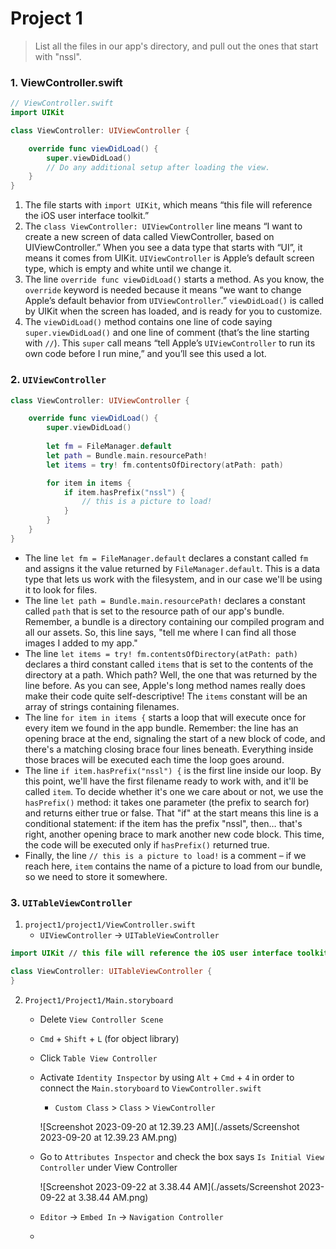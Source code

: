 # Project 1

> List all the files in our app's directory, and pull out the ones that start with "nssl".



### 1. ViewController.swift

```swift
// ViewController.swift
import UIKit

class ViewController: UIViewController {

    override func viewDidLoad() {
        super.viewDidLoad()
        // Do any additional setup after loading the view.
    }
}
```

1. The file starts with `import UIKit`, which means “this file will reference the iOS user interface toolkit.”
2. The `class ViewController: UIViewController` line means “I want to create a new screen of data called ViewController, based on UIViewController.” When you see a data type that starts with “UI”, it means it comes from UIKit. `UIViewController` is Apple’s default screen type, which is empty and white until we change it.
3. The line `override func viewDidLoad()` starts a method. As you know, the `override` keyword is needed because it means “we want to change Apple’s default behavior from `UIViewController`.” `viewDidLoad()` is called by UIKit when the screen has loaded, and is ready for you to customize.
4. The `viewDidLoad()` method contains one line of code saying `super.viewDidLoad()` and one line of comment (that’s the line starting with `//`). This `super` call means “tell Apple’s `UIViewController` to run its own code before I run mine,” and you’ll see this used a lot.



### 2. `UIViewController`

```swift
class ViewController: UIViewController {

    override func viewDidLoad() {
        super.viewDidLoad()
        
        let fm = FileManager.default
        let path = Bundle.main.resourcePath!
        let items = try! fm.contentsOfDirectory(atPath: path)

        for item in items {
            if item.hasPrefix("nssl") {
                // this is a picture to load!
            }
        }
    }
}
```

- The line `let fm = FileManager.default` declares a constant called `fm` and assigns it the value returned by `FileManager.default`. This is a data type that lets us work with the filesystem, and in our case we'll be using it to look for files.
- The line `let path = Bundle.main.resourcePath!` declares a constant called `path` that is set to the resource path of our app's bundle. Remember, a bundle is a directory containing our compiled program and all our assets. So, this line says, "tell me where I can find all those images I added to my app."
- The line `let items = try! fm.contentsOfDirectory(atPath: path)` declares a third constant called `items` that is set to the contents of the directory at a path. Which path? Well, the one that was returned by the line before. As you can see, Apple's long method names really does make their code quite self-descriptive! The `items` constant will be an array of strings containing filenames.
- The line `for item in items {` starts a loop that will execute once for every item we found in the app bundle. Remember: the line has an opening brace at the end, signaling the start of a new block of code, and there's a matching closing brace four lines beneath. Everything inside those braces will be executed each time the loop goes around.
- The line `if item.hasPrefix("nssl") {` is the first line inside our loop. By this point, we'll have the first filename ready to work with, and it'll be called `item`. To decide whether it's one we care about or not, we use the `hasPrefix()` method: it takes one parameter (the prefix to search for) and returns either true or false. That "if" at the start means this line is a conditional statement: if the item has the prefix "nssl", then… that's right, another opening brace to mark another new code block. This time, the code will be executed only if `hasPrefix()` returned true.
- Finally, the line `// this is a picture to load!` is a comment – if we reach here, `item` contains the name of a picture to load from our bundle, so we need to store it somewhere.



### 3. `UITableViewController`

1. `project1/project1/ViewController.swift`
   - `UIViewController` → `UITableViewController`

```swift
import UIKit // this file will reference the iOS user interface toolkit.

class ViewController: UITableViewController {
}
```

2. `Project1/Project1/Main.storyboard`

   - Delete `View Controller Scene`
   - `Cmd` + `Shift` + `L` (for object library)
   - Click `Table View Controller`

   - Activate `Identity Inspector` by using  `Alt` + `Cmd` + `4` in order to connect the `Main.storyboard` to  `ViewController.swift`

     - `Custom Class` > `Class` > `ViewController`

     ![Screenshot 2023-09-20 at 12.39.23 AM](./assets/Screenshot 2023-09-20 at 12.39.23 AM.png)

   - Go to `Attributes Inspector` and check the box says `Is Initial View Controller` under View Controller

      ![Screenshot 2023-09-22 at 3.38.44 AM](./assets/Screenshot 2023-09-22 at 3.38.44 AM.png)

   - `Editor` -> `Embed In` -> `Navigation Controller`

   - 